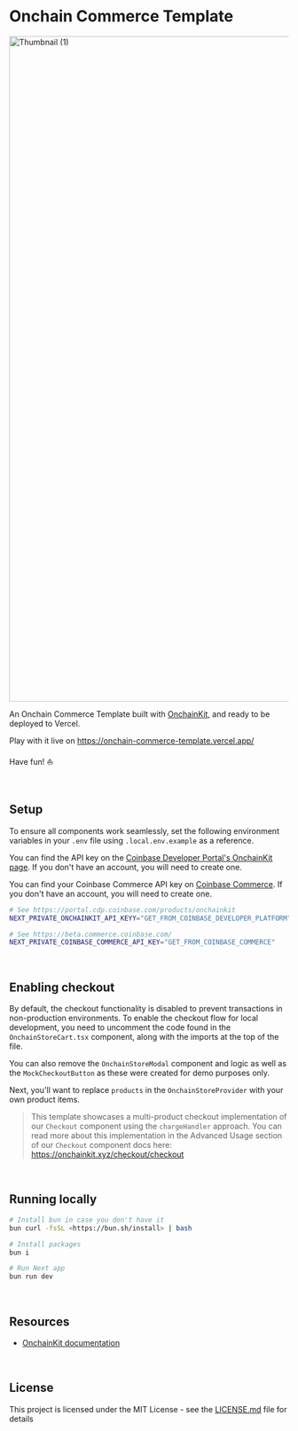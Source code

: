 # Onchain Commerce Template

<img width="1200" alt="Thumbnail (1)" src="https://github.com/user-attachments/assets/e1f513ea-d1ac-4baf-908e-35b0456d5565">

An Onchain Commerce Template built with [OnchainKit](https://onchainkit.xyz), and ready to be deployed to Vercel.

Play with it live on https://onchain-commerce-template.vercel.app/

Have fun! ⛵️

<br />

## Setup

To ensure all components work seamlessly, set the following environment variables in your `.env` file using `.local.env.example` as a reference.

You can find the API key on the [Coinbase Developer Portal's OnchainKit page](https://portal.cdp.coinbase.com/products/onchainkit). If you don't have an account, you will need to create one. 

You can find your Coinbase Commerce API key on [Coinbase Commerce](https://beta.commerce.coinbase.com/). If you don't have an account, you will need to create one. 

```sh
# See https://portal.cdp.coinbase.com/products/onchainkit
NEXT_PRIVATE_ONCHAINKIT_API_KEYY="GET_FROM_COINBASE_DEVELOPER_PLATFORM"

# See https://beta.commerce.coinbase.com/
NEXT_PRIVATE_COINBASE_COMMERCE_API_KEY="GET_FROM_COINBASE_COMMERCE"
```
<br />

## Enabling checkout

By default, the checkout functionality is disabled to prevent transactions in non-production environments. To enable the checkout flow for local development, you need to uncomment the code found in the `OnchainStoreCart.tsx` component, along with the imports at the top of the file.

You can also remove the `OnchainStoreModal` component and logic as well as the `MockCheckoutButton` as these were created for demo purposes only. 

Next, you'll want to replace `products` in the `OnchainStoreProvider` with your own product items. 


>This template showcases a multi-product checkout implementation of our `Checkout` component using the `chargeHandler` approach. You can read more about this implementation in the Advanced Usage section of our `Checkout` component docs here: https://onchainkit.xyz/checkout/checkout


<br />

## Running locally



```sh
# Install bun in case you don't have it
bun curl -fsSL <https://bun.sh/install> | bash

# Install packages
bun i

# Run Next app
bun run dev
```
<br />

## Resources

- [OnchainKit documentation](https://onchainkit.xyz)

<br />

## License

This project is licensed under the MIT License - see the [LICENSE.md](LICENSE.md) file for details
